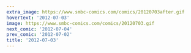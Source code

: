 ```yaml
---
extra_image: https://www.smbc-comics.com/comics/20120703after.gif
hovertext: '2012-07-03'
image: https://www.smbc-comics.com/comics/20120703.gif
next_comic: '2012-07-04'
prev_comic: '2012-07-02'
title: '2012-07-03'
---
```



